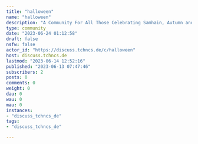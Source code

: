 ```yaml
---
title: "halloween" 
name: "halloween"
description: "A Community For All Those Celebrating Samhain, Autumn and Halloween.----- Be nice and spooky."
type: community
date: "2023-06-24 01:12:58"
draft: false
nsfw: false
actor_id: "https://discuss.tchncs.de/c/halloween"
host: discuss.tchncs.de
lastmod: "2023-06-14 12:52:16"
published: "2023-06-13 07:47:46"
subscribers: 2
posts: 0
comments: 0
weight: 0
dau: 0
wau: 0
mau: 0
instances:
- "discuss_tchncs_de"
tags: 
- "discuss_tchncs_de"

---
```


